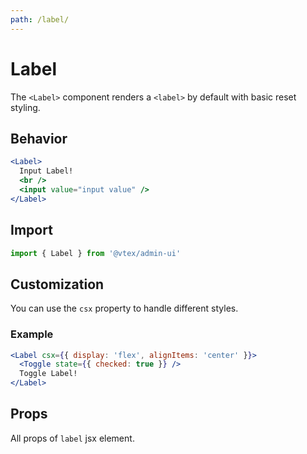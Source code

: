 ```yaml
---
path: /label/
---
```


# Label

The `<Label>` component renders a `<label>` by default with basic reset styling.

## Behavior

```jsx
<Label>
  Input Label!
  <br />
  <input value="input value" />
</Label>
```

## Import

```jsx isStatic
import { Label } from '@vtex/admin-ui'
```

## Customization

You can use the `csx` property to handle different styles.

### Example

```jsx
<Label csx={{ display: 'flex', alignItems: 'center' }}>
  <Toggle state={{ checked: true }} />
  Toggle Label!
</Label>
```

## Props

All props of `label` jsx element.
